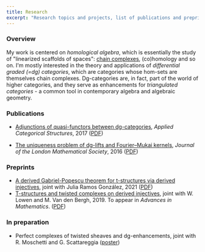 ```yaml
---
title: Research
excerpt: "Research topics and projects, list of publications and preprints"
---
```


### Overview

My work is centered on *homological algebra*, which is essentially the study of "linearized scaffolds of spaces": [chain complexes](https://en.wikipedia.org/wiki/Chain_complex), (co)homology and so on. I'm mostly interested in the theory and applications of *differential graded (=dg) categories*, which are categories whose hom-sets are themselves chain complexes. Dg-categories are, in fact, part of the world of higher categories, and they serve as enhancements for *triangulated categories* - a common tool in contemporary algebra and algebraic geometry.

### Publications

- [Adjunctions of quasi-functors between dg-categories](https://link.springer.com/article/10.1007/s10485-016-9470-y), *Applied Categorical Structures*, 2017 ([PDF](https://fgenovese1987.github.io/documents/papers/qfun_adj.pdf))

- [The uniqueness problem of dg-lifts and Fourier–Mukai kernels](https://academic.oup.com/jlms/article-abstract/94/2/617/2219049), *Journal of the London Mathematical Society*, 2016 ([PDF](https://fgenovese1987.github.io/documents/papers/dglift_uniqueness.pdf))

### Preprints

- [A derived Gabriel-Popescu theorem for t-structures via derived injectives](https://arxiv.org/abs/2105.02561), joint with Julia Ramos González, 2021 ([PDF](https://fgenovese1987.github.io/documents/papers/gabrielpopescu_tstruct.pdf))
- [T-structures and twisted complexes on derived injectives](https://arxiv.org/abs/1905.07429), joint with W. Lowen and M. Van den Bergh, 2019. To appear in *Advances in Mathematics*. ([PDF](https://fgenovese1987.github.io/documents/papers/dginj_tstruct.pdf))

### In preparation

- Perfect complexes of twisted sheaves and dg-enhancements, joint with R. Moschetti and G. Scattareggia ([poster](https://fgenovese1987.github.io/documents/papers/poster_twisted.pdf))
